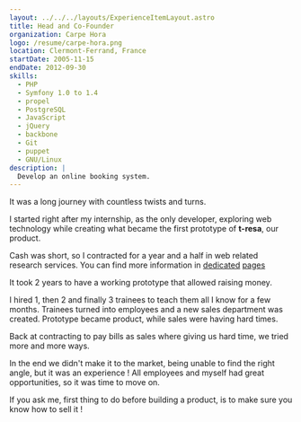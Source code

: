 ```yaml
---
layout: ../../../layouts/ExperienceItemLayout.astro
title: Head and Co-Founder
organization: Carpe Hora
logo: /resume/carpe-hora.png
location: Clermont-Ferrand, France
startDate: 2005-11-15
endDate: 2012-09-30
skills:
  - PHP
  - Symfony 1.0 to 1.4
  - propel
  - PostgreSQL
  - JavaScript
  - jQuery
  - backbone
  - Git
  - puppet
  - GNU/Linux
description: |
  Develop an online booking system.
---
```


It was a long journey with countless twists and turns.

I started right after my internship, as the only developer, exploring web
technology while creating what became the first prototype of **t-resa**, our
product.

Cash was short, so I contracted for a year and a half in web related research
services. You can find more information in [dedicated](/resume/experiences/experience-efixo) [pages](/resume/experiences/experience-orange-r-d)

It took 2 years to have a working prototype that allowed raising money.

I hired 1, then 2 and finally 3 trainees to teach them all I know for a few
months. Trainees turned into employees and a new sales department was created.
Prototype became product, while sales were having hard times.

Back at contracting to pay bills as sales where giving us hard time, we tried
more and more ways.

In the end we didn't make it to the market, being unable to find the right
angle, but it was an experience ! All employees and myself had great
opportunities, so it was time to move on.

If you ask me, first thing to do before building a product, is to make sure you
know how to sell it !
